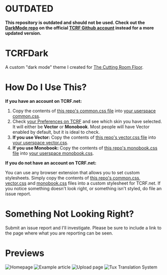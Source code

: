 # OUTDATED
**This repository is outdated and should not be used. Check out the [DarkMode repo](https://github.com/TCRF/DarkMode) on the official [TCRF Github account](https://github.com/TCRF) instead for a more updated version.**


# TCRFDark
A custom "dark mode" theme I created for [The Cutting Room Floor](https://tcrf.net).

# How Do I Use This?
**If you have an account on TCRF.net:**
1. Copy the contents of [this repo's common.css file](https://raw.githubusercontent.com/ImguRandom/TCRFDarkMode/main/common.css) into [your userspace common.css](https://tcrf.net/Special:MyPage/common.css).
2. Check [your Preferences on TCRF](https://tcrf.net/Special:Preferences#mw-prefsection-rendering) and see which skin you have selected. It will either be **Vector** or **Monobook**. Most people will have Vector enabled by default, but it is ideal to check.
3. **If you use Vector:** Copy the contents of [this repo's vector.css file](https://raw.githubusercontent.com/ImguRandom/TCRFDarkMode/main/vector.css) into [your userspace vector.css](https://tcrf.net/Special:MyPage/vector.css).
4. **If you use Monobook:** Copy the contents of [this repo's monobook.css file](https://raw.githubusercontent.com/ImguRandom/TCRFDarkMode/main/monobook.css) into [your userspace monobook.css](https://tcrf.net/Special:MyPage/monobook.css).

**If you do not have an account on TCRF.net:**

You can use any browser extension that allows you to set custom stylesheets. Simply copy the contents of [this repo's common.css](https://raw.githubusercontent.com/ImguRandom/TCRFDarkMode/main/common.css), [vector.css](https://raw.githubusercontent.com/ImguRandom/TCRFDarkMode/main/vector.css) and [monobook.css](https://raw.githubusercontent.com/ImguRandom/TCRFDarkMode/main/monobook.css) files into a custom stylesheet for TCRF.net.
If you notice something doesn't look right, or something isn't styled, do file an issue report.

# Something Not Looking Right?
Submit an issue report and I'll investigate. Please be sure to include a link to the page where what you are reporting can be seen.

# Previews
![Homepage](https://raw.githubusercontent.com/ImguRandom/TCRFDarkMode/main/preview-homepage.png)
![Example article](https://raw.githubusercontent.com/ImguRandom/TCRFDarkMode/main/preview-article.png)
![Upload page](https://raw.githubusercontent.com/ImguRandom/TCRFDarkMode/main/preview-upload.png)
![Tux Translation System](https://raw.githubusercontent.com/ImguRandom/TCRFDarkMode/main/preview-translate.png)

